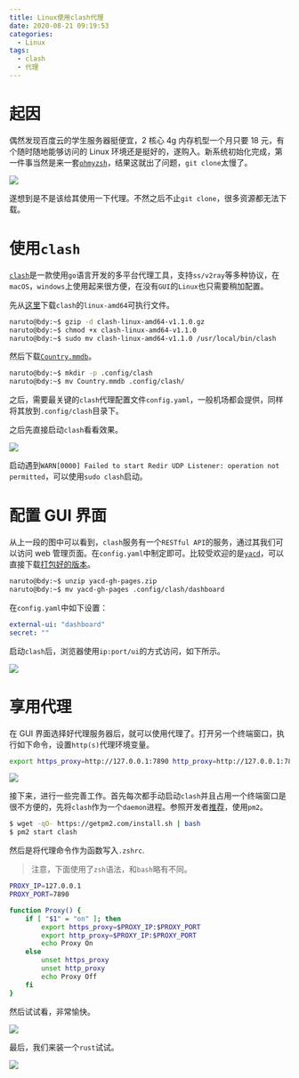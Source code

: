 ```yaml
---
title: Linux使用clash代理
date: 2020-08-21 09:19:53
categories:
  - Linux
tags:
  - clash
  - 代理
---
```


# 起因

偶然发现百度云的学生服务器挺便宜，2 核心 4g 内存机型一个月只要 18 元，有个随时随地能够访问的 Linux 环境还是挺好的，遂购入。新系统初始化完成，第一件事当然是来一套[`ohmyzsh`](https://github.com/ohmyzsh/ohmyzsh)，结果这就出了问题，`git clone`太慢了。

<!-- more -->

![](ohmyzsh.png)

遂想到是不是该给其使用一下代理。不然之后不止`git clone`，很多资源都无法下载。

# 使用`clash`

[`clash`](https://github.com/Dreamacro/clash)是一款使用`go`语言开发的多平台代理工具，支持`ss/v2ray`等多种协议，在`macOS`，`windows`上使用起来很方便，在没有`GUI`的`Linux`也只需要稍加配置。

先从[这里](https://github.com/Dreamacro/clash/releases)下载`clash`的`linux-amd64`可执行文件。

```bash
naruto@bdy:~$ gzip -d clash-linux-amd64-v1.1.0.gz
naruto@bdy:~$ chmod +x clash-linux-amd64-v1.1.0
naruto@bdy:~$ sudo mv clash-linux-amd64-v1.1.0 /usr/local/bin/clash
```

然后下载[`Country.mmdb`](https://github.com/Dreamacro/maxmind-geoip/releases)。

```bash
naruto@bdy:~$ mkdir -p .config/clash
naruto@bdy:~$ mv Country.mmdb .config/clash/
```

之后，需要最关键的`clash`代理配置文件`config.yaml`，一般机场都会提供，同样将其放到`.config/clash`目录下。

之后先直接启动`clash`看看效果。

![](clash_boot.png)

启动遇到`WARN[0000] Failed to start Redir UDP Listener: operation not permitted`，可以使用`sudo clash`启动。

# 配置 GUI 界面

从上一段的图中可以看到，`clash`服务有一个`RESTful API`的服务，通过其我们可以访问 web 管理页面。在`config.yaml`中制定即可。比较受欢迎的是[`yacd`](https://github.com/haishanh/yacd)，可以直接下载[打包好的版本](https://github.com/haishanh/yacd/archive/gh-pages.zip)。

```bash
naruto@bdy:~$ unzip yacd-gh-pages.zip
naruto@bdy:~$ mv yacd-gh-pages .config/clash/dashboard
```

在`config.yaml`中如下设置：

```yaml
external-ui: "dashboard"
secret: ""
```

启动`clash`后，浏览器使用`ip:port/ui`的方式访问，如下所示。

![](yacd.png)

# 享用代理

在 GUI 界面选择好代理服务器后，就可以使用代理了。打开另一个终端窗口，执行如下命令，设置`http(s)`代理环境变量。

```bash
export https_proxy=http://127.0.0.1:7890 http_proxy=http://127.0.0.1:7890 all_proxy=socks5://127.0.0.1:7890
```

![](wget.png)

接下来，进行一些完善工作。首先每次都手动启动`clash`并且占用一个终端窗口是很不方便的，先将`clash`作为一个`daemon`进程。参照开发者[推荐](https://github.com/Dreamacro/clash/wiki/clash-as-a-daemon)，使用`pm2`。

```bash
$ wget -qO- https://getpm2.com/install.sh | bash
$ pm2 start clash
```

然后是将代理命令作为函数写入`.zshrc`.

> 注意，下面使用了`zsh`语法，和`bash`略有不同。

```bash
PROXY_IP=127.0.0.1
PROXY_PORT=7890

function Proxy() {
    if [ "$1" = "on" ]; then
        export https_proxy=$PROXY_IP:$PROXY_PORT
        export http_proxy=$PROXY_IP:$PROXY_PORT
        echo Proxy On
    else
        unset https_proxy
        unset http_proxy
        echo Proxy Off
    fi
}
```

然后试试看，非常愉快。

![](google.png)

最后，我们来装一个`rust`试试。

![](rust.png)
